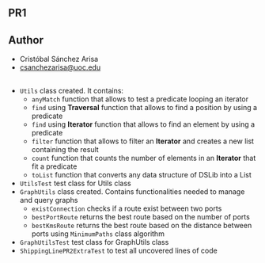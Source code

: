 ## PR1

## Author
- Cristóbal Sánchez Arisa  
- csanchezarisa@uoc.edu

## 
- `Utils` class created. It contains:
  - `anyMatch` function that allows to test a predicate looping an iterator
  - `find` using **Traversal** function that allows to find a position by using a predicate 
  - `find` using **Iterator** function that allows to find an element by using a predicate
  - `filter` function that allows to filter an **Iterator** and creates a new list containing the result
  - `count` function that counts the number of elements in an **Iterator** that fit a predicate
  - `toList` function that converts any data structure of DSLib into a List
- `UtilsTest` test class for Utils class
- `GraphUtils` class created. Contains functionalities needed to manage and query graphs
  - `existConnection` checks if a route exist between two ports
  - `bestPortRoute` returns the best route based on the number of ports
  - `bestKmsRoute` returns the best route based on the distance between ports using `MinimumPaths` class algorithm
- `GraphUtilsTest` test class for GraphUtils class
- `ShippingLinePR2ExtraTest` to test all uncovered lines of code